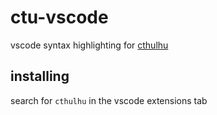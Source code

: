 # ctu-vscode
vscode syntax highlighting for [cthulhu](https://github.com/apache-hb/ctulang)

## installing
search for `cthulhu` in the vscode extensions tab
